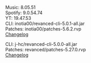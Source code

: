 Music: 8.05.51  
Spotify: 9.0.54.74  
YT: 19.47.53  
CLI: inotia00/revanced-cli-5.0.1-all.jar  
Patches: inotia00/patches-5.6.2.rvp  
[Changelog](https://github.com/inotia00/revanced-patches/releases/tag/v5.6.2)

CLI: j-hc/revanced-cli-5.0.0-all.jar  
Patches: revanced/patches-5.27.0.rvp  
[Changelog](https://github.com/revanced/revanced-patches/releases/tag/v5.27.0)  

